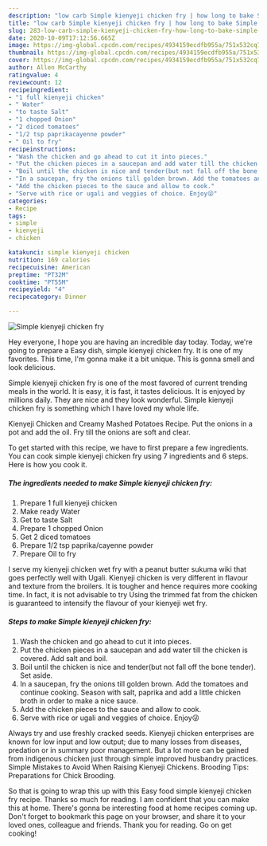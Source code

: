 ```yaml
---
description: "low carb Simple kienyeji chicken fry | how long to bake Simple kienyeji chicken fry"
title: "low carb Simple kienyeji chicken fry | how long to bake Simple kienyeji chicken fry"
slug: 283-low-carb-simple-kienyeji-chicken-fry-how-long-to-bake-simple-kienyeji-chicken-fry
date: 2020-10-09T17:12:56.665Z
image: https://img-global.cpcdn.com/recipes/4934159ecdfb955a/751x532cq70/simple-kienyeji-chicken-fry-recipe-main-photo.jpg
thumbnail: https://img-global.cpcdn.com/recipes/4934159ecdfb955a/751x532cq70/simple-kienyeji-chicken-fry-recipe-main-photo.jpg
cover: https://img-global.cpcdn.com/recipes/4934159ecdfb955a/751x532cq70/simple-kienyeji-chicken-fry-recipe-main-photo.jpg
author: Allen McCarthy
ratingvalue: 4
reviewcount: 12
recipeingredient:
- "1 full kienyeji chicken"
- " Water"
- "to taste Salt"
- "1 chopped Onion"
- "2 diced tomatoes"
- "1/2 tsp paprikacayenne powder"
- " Oil to fry"
recipeinstructions:
- "Wash the chicken and go ahead to cut it into pieces."
- "Put the chicken pieces in a saucepan and add water till the chicken is covered. Add salt and boil."
- "Boil until the chicken is nice and tender(but not fall off the bone tender). Set aside."
- "In a saucepan, fry the onions till golden brown. Add the tomatoes and continue cooking. Season with salt, paprika and add a little chicken broth in order to make a nice sauce."
- "Add the chicken pieces to the sauce and allow to cook."
- "Serve with rice or ugali and veggies of choice. Enjoy😜"
categories:
- Recipe
tags:
- simple
- kienyeji
- chicken

katakunci: simple kienyeji chicken 
nutrition: 169 calories
recipecuisine: American
preptime: "PT32M"
cooktime: "PT55M"
recipeyield: "4"
recipecategory: Dinner

---
```



![Simple kienyeji chicken fry](https://img-global.cpcdn.com/recipes/4934159ecdfb955a/751x532cq70/simple-kienyeji-chicken-fry-recipe-main-photo.jpg)

Hey everyone, I hope you are having an incredible day today. Today, we're going to prepare a Easy dish, simple kienyeji chicken fry. It is one of my favorites. This time, I'm gonna make it a bit unique. This is gonna smell and look delicious.

Simple kienyeji chicken fry is one of the most favored of current trending meals in the world. It is easy, it is fast, it tastes delicious. It is enjoyed by millions daily. They are nice and they look wonderful. Simple kienyeji chicken fry is something which I have loved my whole life.

Kienyeji Chicken and Creamy Mashed Potatoes Recipe. Put the onions in a pot and add the oil. Fry till the onions are soft and clear.


To get started with this recipe, we have to first prepare a few ingredients. You can cook simple kienyeji chicken fry using 7 ingredients and 6 steps. Here is how you cook it.

<!--inarticleads1-->

##### The ingredients needed to make Simple kienyeji chicken fry:

1. Prepare 1 full kienyeji chicken
1. Make ready  Water
1. Get to taste Salt
1. Prepare 1 chopped Onion
1. Get 2 diced tomatoes
1. Prepare 1/2 tsp paprika/cayenne powder
1. Prepare  Oil to fry


I serve my kienyeji chicken wet fry with a peanut butter sukuma wiki that goes perfectly well with Ugali. Kienyeji chicken is very different in flavour and texture from the broilers. It is tougher and hence requires more cooking time. In fact, it is not advisable to try Using the trimmed fat from the chicken is guaranteed to intensify the flavour of your kienyeji wet fry. 

<!--inarticleads2-->

##### Steps to make Simple kienyeji chicken fry:

1. Wash the chicken and go ahead to cut it into pieces.
1. Put the chicken pieces in a saucepan and add water till the chicken is covered. Add salt and boil.
1. Boil until the chicken is nice and tender(but not fall off the bone tender). Set aside.
1. In a saucepan, fry the onions till golden brown. Add the tomatoes and continue cooking. Season with salt, paprika and add a little chicken broth in order to make a nice sauce.
1. Add the chicken pieces to the sauce and allow to cook.
1. Serve with rice or ugali and veggies of choice. Enjoy😜


Always try and use freshly cracked seeds. Kienyeji chicken enterprises are known for low input and low output; due to many losses from diseases, predation or in summary poor management. But a lot more can be gained from indigenous chicken just through simple improved husbandry practices. Simple Mistakes to Avoid When Raising Kienyeji Chickens. Brooding Tips: Preparations for Chick Brooding. 

So that is going to wrap this up with this Easy food simple kienyeji chicken fry recipe. Thanks so much for reading. I am confident that you can make this at home. There's gonna be interesting food at home recipes coming up. Don't forget to bookmark this page on your browser, and share it to your loved ones, colleague and friends. Thank you for reading. Go on get cooking!

